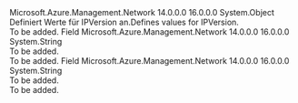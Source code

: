 <Type Name="IPVersion" FullName="Microsoft.Azure.Management.Network.Models.IPVersion">
  <TypeSignature Language="C#" Value="public static class IPVersion" />
  <TypeSignature Language="ILAsm" Value=".class public auto ansi abstract sealed beforefieldinit IPVersion extends System.Object" />
  <TypeSignature Language="DocId" Value="T:Microsoft.Azure.Management.Network.Models.IPVersion" />
  <TypeSignature Language="VB.NET" Value="Public Class IPVersion" />
  <TypeSignature Language="F#" Value="type IPVersion = class" />
  <AssemblyInfo>
    <AssemblyName>Microsoft.Azure.Management.Network</AssemblyName>
    <AssemblyVersion>14.0.0.0</AssemblyVersion>
    <AssemblyVersion>16.0.0.0</AssemblyVersion>
  </AssemblyInfo>
  <Base>
    <BaseTypeName>System.Object</BaseTypeName>
  </Base>
  <Interfaces />
  <Docs>
    <summary>
            <span data-ttu-id="fcb53-101">Definiert Werte für IPVersion an.</span><span class="sxs-lookup"><span data-stu-id="fcb53-101">Defines values for IPVersion.</span></span>
            </summary>
    <remarks>To be added.</remarks>
  </Docs>
  <Members>
    <Member MemberName="IPv4">
      <MemberSignature Language="C#" Value="public const string IPv4;" />
      <MemberSignature Language="ILAsm" Value=".field public static literal string IPv4" />
      <MemberSignature Language="DocId" Value="F:Microsoft.Azure.Management.Network.Models.IPVersion.IPv4" />
      <MemberSignature Language="VB.NET" Value="Public Const IPv4 As String " />
      <MemberSignature Language="F#" Value="val mutable IPv4 : string" Usage="Microsoft.Azure.Management.Network.Models.IPVersion.IPv4" />
      <MemberType>Field</MemberType>
      <AssemblyInfo>
        <AssemblyName>Microsoft.Azure.Management.Network</AssemblyName>
        <AssemblyVersion>14.0.0.0</AssemblyVersion>
        <AssemblyVersion>16.0.0.0</AssemblyVersion>
      </AssemblyInfo>
      <ReturnValue>
        <ReturnType>System.String</ReturnType>
      </ReturnValue>
      <Docs>
        <summary>To be added.</summary>
        <remarks>To be added.</remarks>
      </Docs>
    </Member>
    <Member MemberName="IPv6">
      <MemberSignature Language="C#" Value="public const string IPv6;" />
      <MemberSignature Language="ILAsm" Value=".field public static literal string IPv6" />
      <MemberSignature Language="DocId" Value="F:Microsoft.Azure.Management.Network.Models.IPVersion.IPv6" />
      <MemberSignature Language="VB.NET" Value="Public Const IPv6 As String " />
      <MemberSignature Language="F#" Value="val mutable IPv6 : string" Usage="Microsoft.Azure.Management.Network.Models.IPVersion.IPv6" />
      <MemberType>Field</MemberType>
      <AssemblyInfo>
        <AssemblyName>Microsoft.Azure.Management.Network</AssemblyName>
        <AssemblyVersion>14.0.0.0</AssemblyVersion>
        <AssemblyVersion>16.0.0.0</AssemblyVersion>
      </AssemblyInfo>
      <ReturnValue>
        <ReturnType>System.String</ReturnType>
      </ReturnValue>
      <Docs>
        <summary>To be added.</summary>
        <remarks>To be added.</remarks>
      </Docs>
    </Member>
  </Members>
</Type>